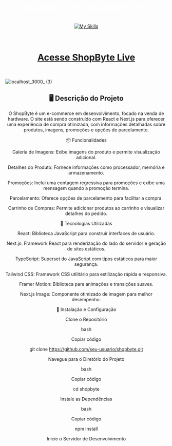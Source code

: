 



<div align="center">

 # <span style="font-size: 24px; font-weight: bold; color: white;">ShopByte - Em Desenvolvimento</span>
 <a href="https://skillicons.dev" target="_blank" rel="noopener noreferrer">
    <img src="https://skillicons.dev/icons?i=react,nextjs,typescript,javascript,tailwind,html,css,git,github,vercel" alt="My Skills" style="margin: 1rem;"/>
  </a>
<br/>
<br/>

# [Acesse ShopByte Live](https://shop-byte.vercel.app)

<br/>
  

</div>

![localhost_3000_ (3)](https://github.com/user-attachments/assets/78fae8fd-5371-42ac-b120-34b5d9aff517)

<div align="center">


## 🖥️ Descrição do Projeto <br/>


O ShopByte é um e-commerce em desenvolvimento, focado na venda de hardware. O site está sendo construído com React e Next.js para oferecer uma experiência de compra otimizada, com informações detalhadas sobre produtos, imagens, promoções e opções de parcelamento. <br/>


📦 Funcionalidades

Galeria de Imagens: Exibe imagens do produto e permite visualização adicional. <br/>

Detalhes do Produto: Fornece informações como processador, memória e armazenamento. <br/>

Promoções: Inclui uma contagem regressiva para promoções e exibe uma mensagem quando a promoção termina. <br/>

Parcelamento: Oferece opções de parcelamento para facilitar a compra. <br/>
 
Carrinho de Compras: Permite adicionar produtos ao carrinho e visualizar detalhes do pedido. <br/>

🚀 Tecnologias Utilizadas <br/>


React: Biblioteca JavaScript para construir interfaces de usuário. <br/>

Next.js: Framework React para renderização do lado do servidor e geração de sites estáticos. <br/>

TypeScript: Superset do JavaScript com tipos estáticos para maior segurança. <br/>

Tailwind CSS: Framework CSS utilitário para estilização rápida e responsiva. <br/>

Framer Motion: Biblioteca para animações e transições suaves. <br/>

Next.js Image: Componente otimizado de imagem para melhor desempenho. <br/>


🔧 Instalação e Configuração
<br/>

Clone o Repositório <br/>


bash <br/>

Copiar código <br/>

git clone https://github.com/seu-usuario/shopbyte.git <br/>

Navegue para o Diretório do Projeto <br/>


bash <br/>

Copiar código <br/>

cd shopbyte <br/>

Instale as Dependências <br/>


bash <br/>

Copiar código <br/>

npm install <br/>

Inicie o Servidor de Desenvolvimento <br/>



</div>
